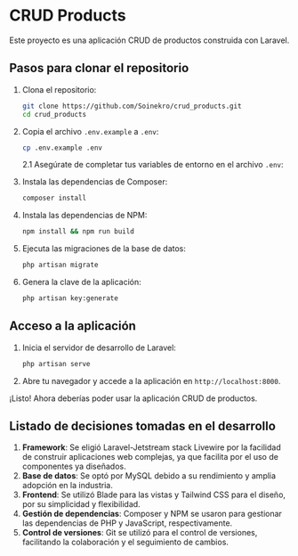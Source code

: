 
# CRUD Products

Este proyecto es una aplicación CRUD de productos construida con Laravel.

## Pasos para clonar el repositorio

1. Clona el repositorio:
    ```bash
    git clone https://github.com/Soinekro/crud_products.git
    cd crud_products
    ```

2. Copia el archivo `.env.example` a `.env`:
    ```bash
    cp .env.example .env
    ```
    2.1 Asegúrate de completar tus variables de entorno en el archivo `.env`:

3. Instala las dependencias de Composer:
    ```bash
    composer install
    ```

4. Instala las dependencias de NPM:
    ```bash
    npm install && npm run build
    ```

5. Ejecuta las migraciones de la base de datos:
    ```bash
    php artisan migrate
    ```

6. Genera la clave de la aplicación:
    ```bash
    php artisan key:generate
    ```

## Acceso a la aplicación

1. Inicia el servidor de desarrollo de Laravel:
    ```bash
    php artisan serve
    ```

2. Abre tu navegador y accede a la aplicación en `http://localhost:8000`.

¡Listo! Ahora deberías poder usar la aplicación CRUD de productos.

## Listado de decisiones tomadas en el desarrollo

1. **Framework**: Se eligió Laravel-Jetstream stack Livewire por la facilidad de construir aplicaciones web complejas, ya que facilita por el uso de componentes ya diseñados.
2. **Base de datos**: Se optó por MySQL debido a su rendimiento y amplia adopción en la industria.
3. **Frontend**: Se utilizó Blade para las vistas y Tailwind CSS para el diseño, por su simplicidad y flexibilidad.
4. **Gestión de dependencias**: Composer y NPM se usaron para gestionar las dependencias de PHP y JavaScript, respectivamente.
5. **Control de versiones**: Git se utilizó para el control de versiones, facilitando la colaboración y el seguimiento de cambios.


